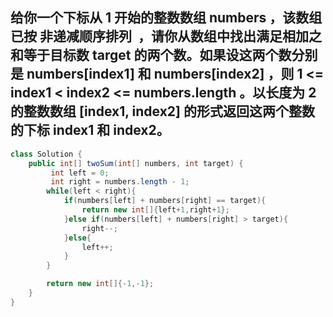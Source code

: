 ## 给你一个下标从 1 开始的整数数组 numbers ，该数组已按 非递减顺序排列  ，请你从数组中找出满足相加之和等于目标数 target 的两个数。如果设这两个数分别是 numbers[index1] 和 numbers[index2] ，则 1 <= index1 < index2 <= numbers.length 。以长度为 2 的整数数组 [index1, index2] 的形式返回这两个整数的下标 index1 和 index2。

```java
class Solution {
    public int[] twoSum(int[] numbers, int target) {
         int left = 0;
         int right = numbers.length - 1;
        while(left < right){
            if(numbers[left] + numbers[right] == target){
                return new int[]{left+1,right+1};
            }else if(numbers[left] + numbers[right] > target){
                right--;
            }else{
                left++;
            }
        }

        return new int[]{-1,-1};
    }
}
```